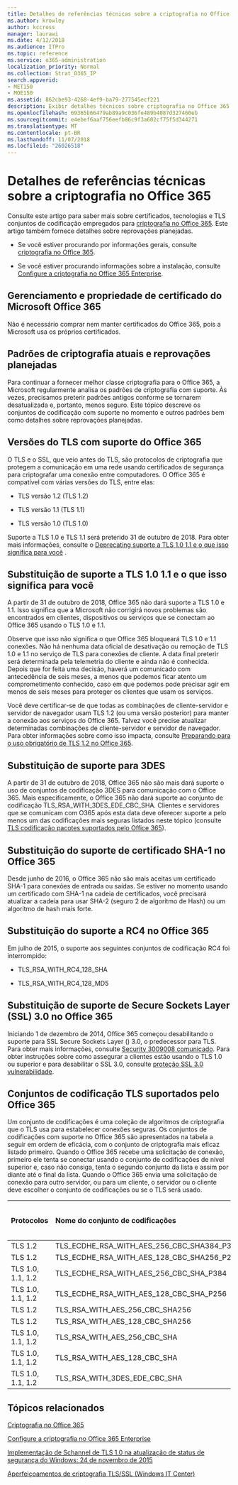 ```yaml
---
title: Detalhes de referências técnicas sobre a criptografia no Office 365
ms.author: krowley
author: kccross
manager: laurawi
ms.date: 4/12/2018
ms.audience: ITPro
ms.topic: reference
ms.service: o365-administration
localization_priority: Normal
ms.collection: Strat_O365_IP
search.appverid:
- MET150
- MOE150
ms.assetid: 862cbe93-4268-4ef9-ba79-277545ecf221
description: Exibir detalhes técnicos sobre criptografia no Office 365.
ms.openlocfilehash: 69365b66479ab89a9c036fe489b4087d327460eb
ms.sourcegitcommit: e4ebef6aaf756eefb86c9f3a602cf75f5d344271
ms.translationtype: MT
ms.contentlocale: pt-BR
ms.lasthandoff: 11/07/2018
ms.locfileid: "26026518"
---
```

# <a name="technical-reference-details-about-encryption-in-office-365"></a>Detalhes de referências técnicas sobre a criptografia no Office 365

Consulte este artigo para saber mais sobre certificados, tecnologias e TLS conjuntos de codificação empregados para [criptografia no Office 365](encryption.md). Este artigo também fornece detalhes sobre reprovações planejadas.
  
- Se você estiver procurando por informações gerais, consulte [criptografia no Office 365](encryption.md).
    
- Se você estiver procurando informações sobre a instalação, consulte [Configure a criptografia no Office 365 Enterprise](set-up-encryption.md).
    
## <a name="microsoft-office-365-certificate-ownership-and-management"></a>Gerenciamento e propriedade de certificado do Microsoft Office 365

Não é necessário comprar nem manter certificados do Office 365, pois a Microsoft usa os próprios certificados.
  
## <a name="current-encryption-standards-and-planned-deprecations"></a>Padrões de criptografia atuais e reprovações planejadas

Para continuar a fornecer melhor classe criptografia para o Office 365, a Microsoft regularmente analisa os padrões de criptografia com suporte. Às vezes, precisamos preterir padrões antigos conforme se tornarem desatualizada e, portanto, menos seguro. Este tópico descreve os conjuntos de codificação com suporte no momento e outros padrões bem como detalhes sobre reprovações planejadas.
  
## <a name="versions-of-tls-supported-by-office-365"></a>Versões do TLS com suporte do Office 365

O TLS e o SSL, que veio antes do TLS, são protocolos de criptografia que protegem a comunicação em uma rede usando certificados de segurança para criptografar uma conexão entre computadores. O Office 365 é compatível com várias versões do TLS, entre elas:
  
- TLS versão 1.2 (TLS 1.2)
    
- TLS versão 1.1 (TLS 1.1)
    
- TLS versão 1.0 (TLS 1.0)
    
 Suporte a TLS 1.0 e TLS 1.1 será preterido 31 de outubro de 2018. Para obter mais informações, consulte o [Deprecating suporte a TLS 1.0 1.1 e o que isso significa para você](technical-reference-details-about-encryption.md#TLS11and12deprecation) . 
  
## <a name="deprecating-support-for-tls-10-and-11-and-what-this-means-for-you"></a>Substituição de suporte a TLS 1.0 1.1 e o que isso significa para você
<a name="TLS11and12deprecation"> </a>

A partir de 31 de outubro de 2018, Office 365 não dará suporte a TLS 1.0 e 1.1. Isso significa que a Microsoft não corrigirá novos problemas são encontrados em clientes, dispositivos ou serviços que se conectam ao Office 365 usando o TLS 1.0 e 1.1.

Observe que isso não significa o que Office 365 bloqueará TLS 1.0 e 1.1 conexões. Não há nenhuma data oficial de desativação ou remoção de TLS 1.0 e 1.1 no serviço de TLS para conexões de cliente. A data final preterir será determinada pela telemetria do cliente e ainda não é conhecida. Depois que for feita uma decisão, haverá um comunicado com antecedência de seis meses, a menos que podemos ficar atento um comprometimento conhecido, caso em que podemos pode precisar agir em menos de seis meses para proteger os clientes que usam os serviços.

Você deve certificar-se de que todas as combinações de cliente-servidor e servidor de navegador usam TLS 1.2 (ou uma versão posterior) para manter a conexão aos serviços do Office 365. Talvez você precise atualizar determinadas combinações de cliente-servidor e servidor de navegador. Para obter informações sobre como isso impacta, consulte [Preparando para o uso obrigatório de TLS 1.2 no Office 365](https://support.microsoft.com/en-us/help/4057306/preparing-for-tls-1-2-in-office-365).
  
## <a name="deprecating-support-for-3des"></a>Substituição de suporte para 3DES
<a name="TLS11and12deprecation"> </a>

A partir de 31 de outubro de 2018, Office 365 não são mais dará suporte o uso de conjuntos de codificação 3DES para comunicação com o Office 365. Mais especificamente, o Office 365 não dará suporte ao conjunto de codificação TLS_RSA_WITH_3DES_EDE_CBC_SHA. Clientes e servidores que se comunicam com O365 após esta data deve oferecer suporte a pelo menos um das codificações mais seguras listados neste tópico (consulte [TLS codificação pacotes suportados pelo Office 365](technical-reference-details-about-encryption.md#TLSCipherSuites)).
  
## <a name="deprecating-sha-1-certificate-support-in-office-365"></a>Substituição do suporte de certificado SHA-1 no Office 365
<a name="TLS11and12deprecation"> </a>

Desde junho de 2016, o Office 365 não são mais aceitas um certificado SHA-1 para conexões de entrada ou saídas. Se estiver no momento usando um certificado com SHA-1 na cadeia de certificados, você precisará atualizar a cadeia para usar SHA-2 (seguro 2 de algoritmo de Hash) ou um algoritmo de hash mais forte.
  
## <a name="deprecating-rc4-support-in-office-365"></a>Substituição do suporte a RC4 no Office 365
<a name="TLS11and12deprecation"> </a>

Em julho de 2015, o suporte aos seguintes conjuntos de codificação RC4 foi interrompido:
  
- TLS_RSA_WITH_RC4_128_SHA
    
- TLS_RSA_WITH_RC4_128_MD5
    
## <a name="deprecating-secure-sockets-layer-ssl-30-support-in-office-365"></a>Substituição de suporte de Secure Sockets Layer (SSL) 3.0 no Office 365
<a name="TLS11and12deprecation"> </a>

Iniciando 1 de dezembro de 2014, Office 365 começou desabilitando o suporte para SSL Secure Sockets Layer () 3.0, o predecessor para TLS. Para obter mais informações, consulte [Security 3009008 comunicado](https://technet.microsoft.com/library/security/3009008.aspx). Para obter instruções sobre como assegurar a clientes estão usando o TLS 1.0 ou superior e para desabilitar o SSL 3.0, consulte [proteção SSL 3.0 vulnerabilidade](http://blogs.office.com/2014/10/29/protecting-ssl-3-0-vulnerability/).
  
## <a name="tls-cipher-suites-supported-by-office-365"></a>Conjuntos de codificação TLS suportados pelo Office 365
<a name="TLSCipherSuites"> </a>

Um conjunto de codificações é uma coleção de algoritmos de criptografia que o TLS usa para estabelecer conexões seguras. Os conjuntos de codificações com suporte no Office 365 são apresentados na tabela a seguir em ordem de eficácia, com o conjunto de criptografia mais eficaz listado primeiro. Quando o Office 365 recebe uma solicitação de conexão, primeiro ele tenta se conectar usando o conjunto de codificações de nível superior e, caso não consiga, tenta o segundo conjunto da lista e assim por diante até o final da lista. Quando o Office 365 envia uma solicitação de conexão para outro servidor, ou para um cliente, o servidor ou o cliente deve escolher o conjunto de codificações ou se o TLS será usado.
  
|**Protocolos**|**Nome do conjunto de codificações**|**Algoritmo de troca de chave/Eficácia**|**Suporte ao protocolo PFS**|**Algoritmo de autenticação/Eficácia**|**Codificação/Eficácia**|
|:-----|:-----|:-----|:-----|:-----|:-----|
|TLS 1.2  <br/> |TLS_ECDHE_RSA_WITH_AES_256_CBC_SHA384_P384  <br/> |ECDH/192  <br/> |Sim  <br/> |RSA/112  <br/> |AES/256  <br/> |
|TLS 1.2  <br/> |TLS_ECDHE_RSA_WITH_AES_128_CBC_SHA256_P256  <br/> |ECDH/128  <br/> |Sim  <br/> |RSA/112  <br/> |AES/128  <br/> |
|TLS 1.0, 1.1, 1.2  <br/> |TLS_ECDHE_RSA_WITH_AES_256_CBC_SHA_P384  <br/> |ECDH/192  <br/> |Sim  <br/> |RSA/112  <br/> |AES/256  <br/> |
|TLS 1.0, 1.1, 1.2  <br/> |TLS_ECDHE_RSA_WITH_AES_128_CBC_SHA_P256  <br/> |ECDH/128  <br/> |Sim  <br/> |RSA/112  <br/> |AES/128  <br/> |
|TLS 1.2  <br/> |TLS_RSA_WITH_AES_256_CBC_SHA256  <br/> |RSA/112  <br/> |Não  <br/> |RSA/112  <br/> |AES/256  <br/> |
|TLS 1.2  <br/> |TLS_RSA_WITH_AES_128_CBC_SHA256  <br/> |RSA/112  <br/> |Não  <br/> |RSA/112  <br/> |AES/128  <br/> |
|TLS 1.0, 1.1, 1.2  <br/> |TLS_RSA_WITH_AES_256_CBC_SHA  <br/> |RSA/112  <br/> |Não  <br/> |RSA/112  <br/> |AES/256  <br/> |
|TLS 1.0, 1.1, 1.2  <br/> |TLS_RSA_WITH_AES_128_CBC_SHA  <br/> |RSA/112  <br/> |Não  <br/> |RSA/112  <br/> |AES/128  <br/> |
|TLS 1.0, 1.1, 1.2  <br/> |TLS_RSA_WITH_3DES_EDE_CBC_SHA  <br/> |RSA/112  <br/> |Não  <br/> |RSA/112  <br/> |3DES/192  <br/> |
   
## <a name="related-topics"></a>Tópicos relacionados
<a name="TLSCipherSuites"> </a>

[Criptografia no Office 365](encryption.md)
  
[Configure a criptografia no Office 365 Enterprise](set-up-encryption.md)
  
[Implementação de Schannel de TLS 1.0 na atualização de status de segurança do Windows: 24 de novembro de 2015](https://support.microsoft.com/kb/3117336)
  
[Aperfeiçoamentos de criptografia TLS/SSL (Windows IT Center)](https://technet.microsoft.com/en-us/library/cc766285%28v=ws.10%29.aspx)
  

